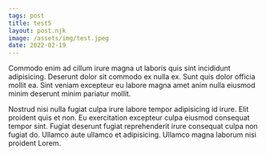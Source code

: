 ```yaml
---
tags: post
title: test5
layout: post.njk
image: /assets/img/test.jpeg
date: 2022-02-19
---
```


Commodo enim ad cillum irure magna ut laboris quis sint incididunt adipisicing. Deserunt dolor sit commodo ex nulla ex. Sunt quis dolor officia mollit ea. Sint veniam excepteur eu labore magna amet anim nulla eiusmod minim deserunt minim pariatur mollit.


Nostrud nisi nulla fugiat culpa irure labore tempor adipisicing id irure. Elit proident quis et non. Eu exercitation excepteur culpa eiusmod consequat tempor sint. Fugiat deserunt fugiat reprehenderit irure consequat culpa non fugiat do. Ullamco aute ullamco et adipisicing. Ullamco magna laborum nisi proident Lorem.